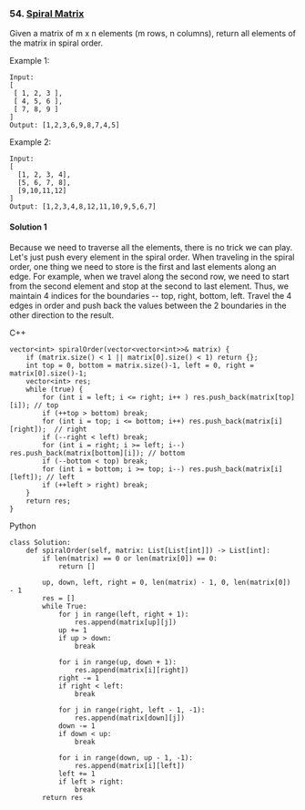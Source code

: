 ### 54\. [Spiral Matrix](https://leetcode.com/problems/spiral-matrix/)

Given a matrix of m x n elements (m rows, n columns), return all elements of the matrix in spiral order.

Example 1:
```
Input:
[
 [ 1, 2, 3 ],
 [ 4, 5, 6 ],
 [ 7, 8, 9 ]
]
Output: [1,2,3,6,9,8,7,4,5]
```
Example 2:
```
Input:
[
  [1, 2, 3, 4],
  [5, 6, 7, 8],
  [9,10,11,12]
]
Output: [1,2,3,4,8,12,11,10,9,5,6,7]
```

#### Solution 1

Because we need to traverse all the elements, there is no trick we can play. Let's just
push every element in the spiral order. When traveling in the spiral order, one thing we
need to store is the first and last elements along an edge. For example, when we travel
along the second row, we need to start from the second element and stop at the second to
last element. Thus, we maintain 4 indices for the boundaries -- top, right, bottom, left.
Travel the 4 edges in order and push back the values between the 2 boundaries
in the other direction to the result.

C++

```
vector<int> spiralOrder(vector<vector<int>>& matrix) {
	if (matrix.size() < 1 || matrix[0].size() < 1) return {};
	int top = 0, bottom = matrix.size()-1, left = 0, right = matrix[0].size()-1;
	vector<int> res;
	while (true) {
		for (int i = left; i <= right; i++ ) res.push_back(matrix[top][i]); // top
		if (++top > bottom) break;
		for (int i = top; i <= bottom; i++) res.push_back(matrix[i][right]);  // right
		if (--right < left) break;
		for (int i = right; i >= left; i--) res.push_back(matrix[bottom][i]); // bottom
		if (--bottom < top) break;
		for (int i = bottom; i >= top; i--) res.push_back(matrix[i][left]); // left
		if (++left > right) break;
	} 
	return res;
}
```

Python

```
class Solution:
    def spiralOrder(self, matrix: List[List[int]]) -> List[int]:
        if len(matrix) == 0 or len(matrix[0]) == 0:
            return []
        
        up, down, left, right = 0, len(matrix) - 1, 0, len(matrix[0]) - 1
        res = []
        while True:
            for j in range(left, right + 1):
                res.append(matrix[up][j])
            up += 1
            if up > down:
                break
            
            for i in range(up, down + 1):
                res.append(matrix[i][right])
            right -= 1
            if right < left:
                break
                
            for j in range(right, left - 1, -1):
                res.append(matrix[down][j])
            down -= 1
            if down < up:
                break
            
            for i in range(down, up - 1, -1):
                res.append(matrix[i][left])
            left += 1
            if left > right:
                break
        return res
```
